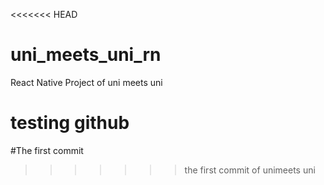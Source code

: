 <<<<<<< HEAD
# uni_meets_uni_rn
React Native Project of uni meets uni

testing github
=======
#The first commit
>>>>>>> the first commit of unimeets uni
